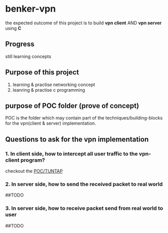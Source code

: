 # benker-vpn
the expected outcome of this project is to build **vpn client** AND **vpn server** using **C**

## Progress
still learning concepts

## Purpose of this project
1. learning & practise networking concept
2. leanring & practise c programming

## purpose of POC folder (prove of concept)
POC is the folder which may contain part of the techniques/building-blocks for the vpn(client & server) implementation.

## Questions to ask for the vpn implementation
### 1. In client side, how to intercept all user traffic to the vpn-client program?
checkout the [POC/TUNTAP](/POC/TUNTAP/README.md)
### 2. In server side, how to send the received packet to real world
##TODO
### 3. In server side, how to receive packet send from real world to user
##TODO

